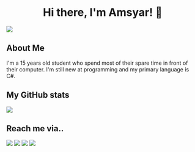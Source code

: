 <h1 align=center>Hi there, I'm Amsyar! 👋</h1>


[![](https://komarev.com/ghpvc/?username=amsyarasyiq)](https://github.com/amsyarasyiq)

## About Me
I'm a 15 years old student who spend most of their spare time in front of their computer. I'm still new at programming and my primary language is C#.

## My GitHub stats
<img src="https://github-readme-stats.vercel.app/api?username=amsyarasyiq&include_all_commits=true&hide_border=true&count_private=true" />

## Reach me via..

[![](https://img.shields.io/badge/Facebook-1877F2?style=for-the-badge&logo=facebook&logoColor=white)](https://fb.com/amsyarasyiq) [![](https://img.shields.io/badge/Instagram-E4405F?style=for-the-badge&logo=instagram&logoColor=white)](https://instagram.com/amsyarasyiq) [![](https://img.shields.io/badge/Twitter-1DA1F2?style=for-the-badge&logo=twitter&logoColor=white)](https://twitter.com/amsyarasyiq) [![](https://img.shields.io/badge/Discord-7289DA?style=for-the-badge&logo=discord&logoColor=white)](https://discord.gg/FUHufHVwVD)

<!--
### Discord
[![](https://discord-md-badge.vercel.app/api/shield/492949202121261067)](https://discord.com/users/492949202121261067) 
--->
